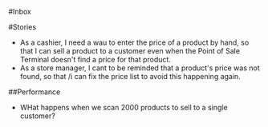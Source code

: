 #Inbox

#Stories
* As a cashier, I need a wau to enter the price of a product by hand, so that I can sell a product to a customer even when the Point of Sale Terminal doesn't find a price for that product.
* As a store manager, I cant to be reminded that a product's price was not  found, so that /i can fix the price list to avoid this happening again.

##Performance
* WHat happens when we scan 2000 products to sell to a single customer?

